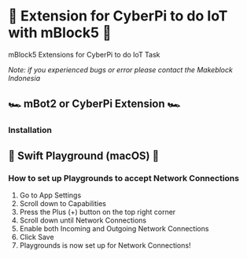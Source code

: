 # 🚀 Extension for CyberPi to do IoT with mBlock5 🚀
mBlock5 Extensions for CyberPi to do IoT Task

_Note: if you experienced bugs or error please contact the Makeblock Indonesia_

## 🏎️ mBot2 or CyberPi Extension 🏎️
### Installation


## 🍎 Swift Playground (macOS) 🍎
### How to set up Playgrounds to accept Network Connections
1. Go to App Settings
2. Scroll down to Capabilities
3. Press the Plus (+) button on the top right corner
4. Scroll down until Network Connections
5. Enable both Incoming and Outgoing Network Connections
6. Click Save
7. Playgrounds is now set up for Network Connections!
